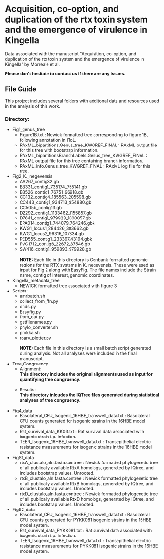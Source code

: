 # Acquisition, co-option, and duplication of the rtx toxin system and the emergence of virulence in Kingella
Data associated with the manuscript "Acquisition, co-option, and duplication of the rtx toxin system and the emergence of virulence in Kingella" by Morreale et al.

**Please don't hesitate to contact us if there are any issues.**

## File Guide
This project includes several folders with additonal data and resources used in the analysis of this work. 

### Directory:
- Fig1_genus_tree
  - Figure1B.txt : Newick formatted tree corresponding to figure 1B, following annotation in IToL.
  - RAxML_bipartitions.Genus_tree_KWGREF_FINAL : RAxML output file for this tree with bootstrap information.
  - RAxML_bipartitionsBranchLabels.Genus_tree_KWGREF_FINAL : RAxML output file for this tree containing branch information.
  - RAxML_info.Genus_tree_KWGREF_FINAL : RAxML log file for this tree. 
- Fig2_K._negevensis
  - AA267_contig32.gb
  - BB331_contig1_735174_755141.gb
  - BB526_contig1_76751_96918.gb
  - CC132_contig4_185563_205598.gb
  - CC443_contig1_934713_954880.gb
  - CC505b_contig13.gb
  - D2292_contig1_1133462_1155857.gb
  - D7641_contig1_979923_1000057.gb
  - EPA014_contig1_744079_764246.gbk
  - KWG1_locus1_284426_303662.gb
  - KWG1_locus2_96316_107334.gb
  - PED555_contig1_233397_43194.gbk
  - PVC1712_contig6_22672_37546.gb
  - SW416_contig1_959893_979928.gb
  </br></br> **NOTE:** Each file in this directory is Genbank formatted genomic regions for the RTX systems in K. negevensis. These were used as input for Fig 2 along with EasyFig. The file names include the Strain name, contig of interest, genomic coordinates.
- Kingella_metadata_tree
  - NEWICK formatted tree associated with figure 3.
- Scripts:
  - amrbatch.sh
  - collect_from_ffn.py
  - dnds.py
  - Easyfig.py
  - from_cat.py
  - getfilenames.py
  - phylo_converter.sh
  - prokka.sh
  - roary_plotter.py
  </br></br> **NOTE:** Each file in this directory is a small batch script generated during analysis. Not all analyses were included in the final manuscript.
- Tree_Congruency
  - Alignment:
   </br> **This directory includes the original alignments used as input for quantifying tree congruency.**</br></br>
  - Results:
   </br> **This directory inlcudes the IQTree files generated during statistical analyses of tree congruency.**</br></br>
- Fig4_data
  - Basolateral_CFU_Isogenic_16HBE_transwell_data.txt : Basolateral CFU counts generated for isogenic strains in the 16HBE model system.
  - Rat_survival_data_KK03.txt : Rat survival data associated with isogenic strain i.p. infection.
  - TEER_Isogenic_16HBE_transwell_data.txt : Transepithelial electric resistance measurements for isogenic strains in the 16HBE model system.
- FigS1_data
  - rtxA_clustalo_aln.fasta.contree : Newick formatted phylogenetic tree of all publically available RtxA homologs, generated by IQtree, and includes bootstrap values. Unrooted.
  - rtxB_clustalo_aln.fasta.contree : Newick formatted phylogenetic tree of all publically available RtxB homologs, generated by IQtree, and includes bootstrap values. Unrooted.
  - rtxD_clustalo_aln.fasta.contree : Newick formatted phylogenetic tree of all publically available RtxD homologs, generated by IQtree, and includes bootstrap values. Unrooted.
- FigS2_data
  - Basolateral_CFU_Isogenic_16HBE_transwell_data.txt : Basolateral CFU counts generated for PYKK081 isogenic strains in the 16HBE model system.
  - Rat_survival_data_PYKK081.txt : Rat survival data associated with isogenic strain i.p. infection.
  - TEER_Isogenic_16HBE_transwell_data.txt : Transepithelial electric resistance measurements for PYKK081 isogenic strains in the 16HBE model system.




